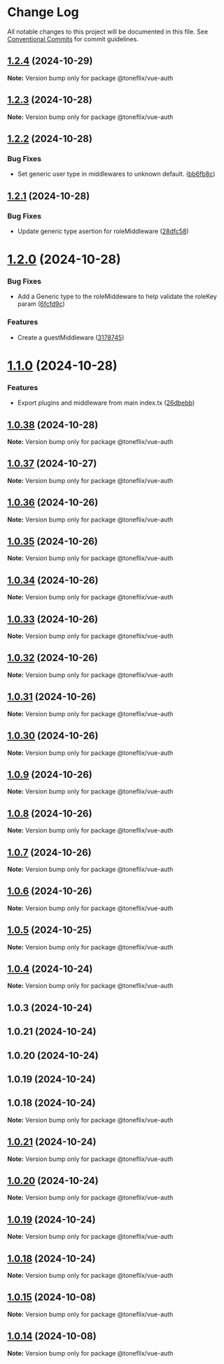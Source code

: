# Change Log

All notable changes to this project will be documented in this file.
See [Conventional Commits](https://conventionalcommits.org) for commit guidelines.

## [1.2.4](https://github.com/toneflix/vue-component-pack/compare/@toneflix/vue-auth@1.2.3...@toneflix/vue-auth@1.2.4) (2024-10-29)

**Note:** Version bump only for package @toneflix/vue-auth

## [1.2.3](https://github.com/toneflix/vue-component-pack/compare/@toneflix/vue-auth@1.2.2...@toneflix/vue-auth@1.2.3) (2024-10-28)

**Note:** Version bump only for package @toneflix/vue-auth

## [1.2.2](https://github.com/toneflix/vue-component-pack/compare/@toneflix/vue-auth@1.2.1...@toneflix/vue-auth@1.2.2) (2024-10-28)

### Bug Fixes

- Set generic user type in middlewares to unknown default. ([bb6fb8c](https://github.com/toneflix/vue-component-pack/commit/bb6fb8cb6eab5ed31251b2b7b9ecefebd6943b5f))

## [1.2.1](https://github.com/toneflix/vue-component-pack/compare/@toneflix/vue-auth@1.2.0...@toneflix/vue-auth@1.2.1) (2024-10-28)

### Bug Fixes

- Update generic type asertion for roleMiddleware ([28dfc58](https://github.com/toneflix/vue-component-pack/commit/28dfc58407d78f27d623f5948f26070f123311f9))

# [1.2.0](https://github.com/toneflix/vue-component-pack/compare/@toneflix/vue-auth@1.1.0...@toneflix/vue-auth@1.2.0) (2024-10-28)

### Bug Fixes

- Add a Generic type to the roleMiddeware to help validate the roleKey param ([6fcfd9c](https://github.com/toneflix/vue-component-pack/commit/6fcfd9cc4781d7691265302cd6392483f4072cb5))

### Features

- Create a guestMiddleware ([3178745](https://github.com/toneflix/vue-component-pack/commit/3178745d69d77f5dbbae22a22dfeec41b71bfabe))

# [1.1.0](https://github.com/toneflix/vue-component-pack/compare/@toneflix/vue-auth@1.0.38...@toneflix/vue-auth@1.1.0) (2024-10-28)

### Features

- Export plugins and middleware from main index.tx ([26dbebb](https://github.com/toneflix/vue-component-pack/commit/26dbebb952841b8d6952a15b1b7ebba3f0dc326f))

## [1.0.38](https://github.com/toneflix/vue-component-pack/compare/@toneflix/vue-auth@1.0.37...@toneflix/vue-auth@1.0.38) (2024-10-28)

**Note:** Version bump only for package @toneflix/vue-auth

## [1.0.37](https://github.com/toneflix/vue-component-pack/compare/@toneflix/vue-auth@1.0.36...@toneflix/vue-auth@1.0.37) (2024-10-27)

**Note:** Version bump only for package @toneflix/vue-auth

## [1.0.36](https://github.com/toneflix/vue-component-pack/compare/@toneflix/vue-auth@1.0.35...@toneflix/vue-auth@1.0.36) (2024-10-26)

**Note:** Version bump only for package @toneflix/vue-auth

## [1.0.35](https://github.com/toneflix/vue-component-pack/compare/@toneflix/vue-auth@1.0.34...@toneflix/vue-auth@1.0.35) (2024-10-26)

**Note:** Version bump only for package @toneflix/vue-auth

## [1.0.34](https://github.com/toneflix/vue-component-pack/compare/@toneflix/vue-auth@1.0.33...@toneflix/vue-auth@1.0.34) (2024-10-26)

**Note:** Version bump only for package @toneflix/vue-auth

## [1.0.33](https://github.com/toneflix/vue-component-pack/compare/@toneflix/vue-auth@1.0.32...@toneflix/vue-auth@1.0.33) (2024-10-26)

**Note:** Version bump only for package @toneflix/vue-auth

## [1.0.32](https://github.com/toneflix/vue-component-pack/compare/@toneflix/vue-auth@1.0.31...@toneflix/vue-auth@1.0.32) (2024-10-26)

**Note:** Version bump only for package @toneflix/vue-auth

## [1.0.31](https://github.com/toneflix/vue-component-pack/compare/@toneflix/vue-auth@1.0.30...@toneflix/vue-auth@1.0.31) (2024-10-26)

**Note:** Version bump only for package @toneflix/vue-auth

## [1.0.30](https://github.com/toneflix/vue-component-pack/compare/@toneflix/vue-auth@1.0.9...@toneflix/vue-auth@1.0.30) (2024-10-26)

**Note:** Version bump only for package @toneflix/vue-auth

## [1.0.9](https://github.com/toneflix/vue-component-pack/compare/@toneflix/vue-auth@1.0.8...@toneflix/vue-auth@1.0.9) (2024-10-26)

**Note:** Version bump only for package @toneflix/vue-auth

## [1.0.8](https://github.com/toneflix/vue-component-pack/compare/@toneflix/vue-auth@1.0.7...@toneflix/vue-auth@1.0.8) (2024-10-26)

**Note:** Version bump only for package @toneflix/vue-auth

## [1.0.7](https://github.com/toneflix/vue-component-pack/compare/@toneflix/vue-auth@1.0.6...@toneflix/vue-auth@1.0.7) (2024-10-26)

**Note:** Version bump only for package @toneflix/vue-auth

## [1.0.6](https://github.com/toneflix/vue-component-pack/compare/@toneflix/vue-auth@1.0.5...@toneflix/vue-auth@1.0.6) (2024-10-26)

**Note:** Version bump only for package @toneflix/vue-auth

## [1.0.5](https://github.com/toneflix/vue-component-pack/compare/@toneflix/vue-auth@1.0.4...@toneflix/vue-auth@1.0.5) (2024-10-25)

**Note:** Version bump only for package @toneflix/vue-auth

## [1.0.4](https://github.com/toneflix/vue-component-pack/compare/@toneflix/vue-auth@1.0.3...@toneflix/vue-auth@1.0.4) (2024-10-24)

**Note:** Version bump only for package @toneflix/vue-auth

## 1.0.3 (2024-10-24)

## 1.0.21 (2024-10-24)

## 1.0.20 (2024-10-24)

## 1.0.19 (2024-10-24)

## 1.0.18 (2024-10-24)

**Note:** Version bump only for package @toneflix/vue-auth

## [1.0.21](https://github.com/toneflix/vue-component-pack/compare/1.0.20...1.0.21) (2024-10-24)

**Note:** Version bump only for package @toneflix/vue-auth

## [1.0.20](https://github.com/toneflix/vue-component-pack/compare/1.0.19...1.0.20) (2024-10-24)

**Note:** Version bump only for package @toneflix/vue-auth

## [1.0.19](https://github.com/toneflix/vue-component-pack/compare/1.0.18...1.0.19) (2024-10-24)

**Note:** Version bump only for package @toneflix/vue-auth

## [1.0.18](https://github.com/toneflix/vue-component-pack/compare/1.0.17...1.0.18) (2024-10-24)

**Note:** Version bump only for package @toneflix/vue-auth

## [1.0.15](https://github.com/toneflix/vue-component-pack/compare/1.0.14...1.0.15) (2024-10-08)

**Note:** Version bump only for package @toneflix/vue-auth

## [1.0.14](https://github.com/toneflix/vue-component-pack/compare/1.0.13...1.0.14) (2024-10-08)

**Note:** Version bump only for package @toneflix/vue-auth
